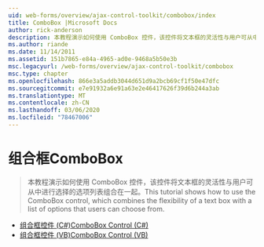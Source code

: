```yaml
---
uid: web-forms/overview/ajax-control-toolkit/combobox/index
title: ComboBox |Microsoft Docs
author: rick-anderson
description: 本教程演示如何使用 ComboBox 控件，该控件将文本框的灵活性与用户可从中进行选择的选项列表组合在一起。
ms.author: riande
ms.date: 11/14/2011
ms.assetid: 151b7865-e84a-4965-ad0e-9468a5b50e3b
msc.legacyurl: /web-forms/overview/ajax-control-toolkit/combobox
msc.type: chapter
ms.openlocfilehash: 866e3a5addb3044d651d9a2bcb69cf1f50e47dfc
ms.sourcegitcommit: e7e91932a6e91a63e2e46417626f39d6b244a3ab
ms.translationtype: MT
ms.contentlocale: zh-CN
ms.lasthandoff: 03/06/2020
ms.locfileid: "78467006"
---
```

# <a name="combobox"></a><span data-ttu-id="8aa82-103">组合框</span><span class="sxs-lookup"><span data-stu-id="8aa82-103">ComboBox</span></span>

> <span data-ttu-id="8aa82-104">本教程演示如何使用 ComboBox 控件，该控件将文本框的灵活性与用户可从中进行选择的选项列表组合在一起。</span><span class="sxs-lookup"><span data-stu-id="8aa82-104">This tutorial shows how to use the ComboBox control, which combines the flexibility of a text box with a list of options that users can choose from.</span></span>

- [<span data-ttu-id="8aa82-105">组合框控件 (C#)</span><span class="sxs-lookup"><span data-stu-id="8aa82-105">ComboBox Control (C#)</span></span>](how-do-i-use-the-combobox-control-cs.md)
- [<span data-ttu-id="8aa82-106">组合框控件 (VB)</span><span class="sxs-lookup"><span data-stu-id="8aa82-106">ComboBox Control (VB)</span></span>](how-do-i-use-the-combobox-control-vb.md)
